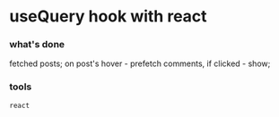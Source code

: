 # useQuery hook with react

### what's done

fetched posts; on post's hover - prefetch comments, if clicked - show;

### tools

`react`
